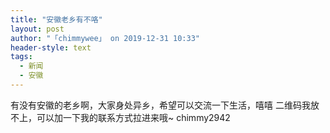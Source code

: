 ```yaml
---
title: "安徽老乡有不咯"
layout: post
author: "「chimmywee」 on 2019-12-31 10:33"
header-style: text
tags:
  - 新闻
  - 安徽
---
```


 有没有安徽的老乡啊，大家身处异乡，希望可以交流一下生活，嘻嘻
 二维码我放不上，可以加一下我的联系方式拉进来哦~
 chimmy2942
 

